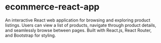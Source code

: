 # ecommerce-react-app
An interactive React web application for browsing and exploring product listings. Users can view a list of products, navigate through product details, and seamlessly browse between pages. Built with React.js, React Router, and Bootstrap for styling.

